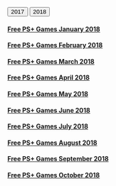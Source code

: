 <script>
function seventeen() {
   var x = document.getElementById("2017");
    if (x.style.display === "none") {
        x.style.display = "block";
    } else {
        x.style.display = "none";
    }
}
function eightteen() {
	var x = document.getElementById("2018");
    if (x.style.display === "none") {
        x.style.display = "block";
    } else {
        x.style.display = "none";
    }
}
</script>

<button onclick="seventeen(); eightteen();">2017</button>
<button onclick="eightteen(); seventeen();">2018</button>

<div id="2017" style="display: none;">
<h4>
<a href="plusfeb17.html"><B> Free PS+ Games February 2017</B> </a>
</h4>
<h4>
<a href="plusmar17.html"><B> Free PS+ Games March 2017</B> </a>
</h4>
<h4>
<a href="plusapril17.html"><B> Free PS+ Games April 2017</B> </a>
</h4>
<h4>
<a href="plusmay17.html"><B> Free PS+ Games May 2017</B> </a>
</h4>
<h4>
<a href="plusjune17.html"><B> Free PS+ Games June 2017</B> </a>
</h4>
<h4>
<a href="plusjuly17.html"><B> Free PS+ Games July 2017</B> </a>
</h4>
<h4>
<a href="plusaug17.html"><B> Free PS+ Games August 2017</B> </a>
</h4>
<h4>
<a href="plussep17.html"><B> Free PS+ Games September 2017</B> </a>
</h4>
<h4>
<a href="pluspoct17.html"><B> Free PS+ Games October 2017</B> </a>
</h4>
<h4>
<a href="plusnov17.html"><B> Free PS+ Games November 2017</B> </a>
</h4>
<h4>
<a href="plusdec17.html"><B> Free PS+ Games December 2017</B> </a>
</h4>
<h4>
</div>

<div id="2018">
<h4>
<a href="plusjan18.html"><B> Free PS+ Games January 2018</B> </a>
</h4>
<h4>
<a href="plusfeb18.html"><B> Free PS+ Games February 2018</B> </a>
</h4>
<h4>
<a href="plusmar18.html"><B> Free PS+ Games March 2018</B> </a>
</h4>
<h4>
<a href="plusapril18.html"><B> Free PS+ Games April 2018</B> </a>
</h4>
<h4>
<a href="plusmay18.html"><B> Free PS+ Games May 2018</B> </a>
</h4>
<h4>
<a href="plusjune18.html"><B> Free PS+ Games June 2018</B> </a>
</h4>
<h4>
<a href="plusjuly18.html"><B> Free PS+ Games July 2018</B> </a>
</h4>
<h4>
<a href="plusaug18.html"><B> Free PS+ Games August 2018</B> </a>
</h4>
<h4>
<a href="plussep18.html"><B> Free PS+ Games September 2018</B> </a>
</h4>
<h4>
<a href="pluspoct18.html"><B> Free PS+ Games October 2018</B> </a>
</h4>

</div>